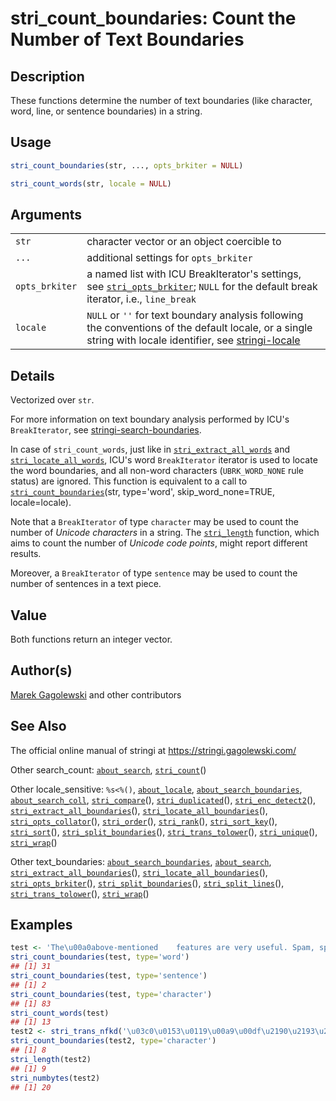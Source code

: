 # stri\_count\_boundaries: Count the Number of Text Boundaries

## Description

These functions determine the number of text boundaries (like character, word, line, or sentence boundaries) in a string.

## Usage

```r
stri_count_boundaries(str, ..., opts_brkiter = NULL)

stri_count_words(str, locale = NULL)
```

## Arguments

|                |                                                                                                                                                                                                                            |
|----------------|----------------------------------------------------------------------------------------------------------------------------------------------------------------------------------------------------------------------------|
| `str`          | character vector or an object coercible to                                                                                                                                                                                 |
| `...`          | additional settings for `opts_brkiter`                                                                                                                                                                                     |
| `opts_brkiter` | a named list with <span class="pkg">ICU</span> BreakIterator\'s settings, see [`stri_opts_brkiter`](https://stringi.gagolewski.com/rapi/stri_opts_brkiter.html); `NULL` for the default break iterator, i.e., `line_break` |
| `locale`       | `NULL` or `''` for text boundary analysis following the conventions of the default locale, or a single string with locale identifier, see [stringi-locale](../../stringi/help/stringi-locale.html)                         |

## Details

Vectorized over `str`.

For more information on text boundary analysis performed by <span class="pkg">ICU</span>\'s `BreakIterator`, see [stringi-search-boundaries](../../stringi/help/stringi-search-boundaries.html).

In case of `stri_count_words`, just like in [`stri_extract_all_words`](https://stringi.gagolewski.com/rapi/stri_extract_all_words.html) and [`stri_locate_all_words`](https://stringi.gagolewski.com/rapi/stri_locate_all_words.html), <span class="pkg">ICU</span>\'s word `BreakIterator` iterator is used to locate the word boundaries, and all non-word characters (`UBRK_WORD_NONE` rule status) are ignored. This function is equivalent to a call to [`stri_count_boundaries`](https://stringi.gagolewski.com/rapi/stri_count_boundaries.html)(str, type=\'word\', skip\_word\_none=TRUE, locale=locale).

Note that a `BreakIterator` of type `character` may be used to count the number of *Unicode characters* in a string. The [`stri_length`](https://stringi.gagolewski.com/rapi/stri_length.html) function, which aims to count the number of *Unicode code points*, might report different results.

Moreover, a `BreakIterator` of type `sentence` may be used to count the number of sentences in a text piece.

## Value

Both functions return an integer vector.

## Author(s)

[Marek Gagolewski](https://www.gagolewski.com/) and other contributors

## See Also

The official online manual of <span class="pkg">stringi</span> at <https://stringi.gagolewski.com/>

Other search\_count: [`about_search`](https://stringi.gagolewski.com/rapi/about_search.html), [`stri_count`](https://stringi.gagolewski.com/rapi/stri_count.html)()

Other locale\_sensitive: `%s<%()`, [`about_locale`](https://stringi.gagolewski.com/rapi/about_locale.html), [`about_search_boundaries`](https://stringi.gagolewski.com/rapi/about_search_boundaries.html), [`about_search_coll`](https://stringi.gagolewski.com/rapi/about_search_coll.html), [`stri_compare`](https://stringi.gagolewski.com/rapi/stri_compare.html)(), [`stri_duplicated`](https://stringi.gagolewski.com/rapi/stri_duplicated.html)(), [`stri_enc_detect2`](https://stringi.gagolewski.com/rapi/stri_enc_detect2.html)(), [`stri_extract_all_boundaries`](https://stringi.gagolewski.com/rapi/stri_extract_all_boundaries.html)(), [`stri_locate_all_boundaries`](https://stringi.gagolewski.com/rapi/stri_locate_all_boundaries.html)(), [`stri_opts_collator`](https://stringi.gagolewski.com/rapi/stri_opts_collator.html)(), [`stri_order`](https://stringi.gagolewski.com/rapi/stri_order.html)(), [`stri_rank`](https://stringi.gagolewski.com/rapi/stri_rank.html)(), [`stri_sort_key`](https://stringi.gagolewski.com/rapi/stri_sort_key.html)(), [`stri_sort`](https://stringi.gagolewski.com/rapi/stri_sort.html)(), [`stri_split_boundaries`](https://stringi.gagolewski.com/rapi/stri_split_boundaries.html)(), [`stri_trans_tolower`](https://stringi.gagolewski.com/rapi/stri_trans_tolower.html)(), [`stri_unique`](https://stringi.gagolewski.com/rapi/stri_unique.html)(), [`stri_wrap`](https://stringi.gagolewski.com/rapi/stri_wrap.html)()

Other text\_boundaries: [`about_search_boundaries`](https://stringi.gagolewski.com/rapi/about_search_boundaries.html), [`about_search`](https://stringi.gagolewski.com/rapi/about_search.html), [`stri_extract_all_boundaries`](https://stringi.gagolewski.com/rapi/stri_extract_all_boundaries.html)(), [`stri_locate_all_boundaries`](https://stringi.gagolewski.com/rapi/stri_locate_all_boundaries.html)(), [`stri_opts_brkiter`](https://stringi.gagolewski.com/rapi/stri_opts_brkiter.html)(), [`stri_split_boundaries`](https://stringi.gagolewski.com/rapi/stri_split_boundaries.html)(), [`stri_split_lines`](https://stringi.gagolewski.com/rapi/stri_split_lines.html)(), [`stri_trans_tolower`](https://stringi.gagolewski.com/rapi/stri_trans_tolower.html)(), [`stri_wrap`](https://stringi.gagolewski.com/rapi/stri_wrap.html)()

## Examples




```r
test <- 'The\u00a0above-mentioned    features are very useful. Spam, spam, eggs, bacon, and spam.'
stri_count_boundaries(test, type='word')
## [1] 31
stri_count_boundaries(test, type='sentence')
## [1] 2
stri_count_boundaries(test, type='character')
## [1] 83
stri_count_words(test)
## [1] 13
test2 <- stri_trans_nfkd('\u03c0\u0153\u0119\u00a9\u00df\u2190\u2193\u2192')
stri_count_boundaries(test2, type='character')
## [1] 8
stri_length(test2)
## [1] 9
stri_numbytes(test2)
## [1] 20
```
